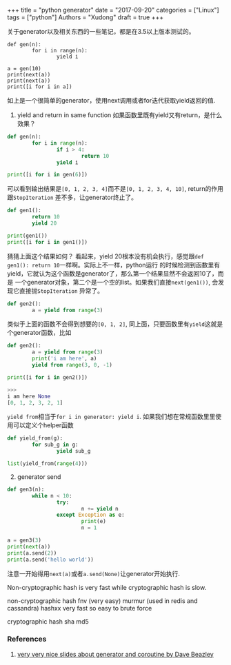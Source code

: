 +++
title = "python generator"
date = "2017-09-20"
categories = ["Linux"]
tags = ["python"]
Authors = "Xudong"
draft = true
+++


关于generator以及相关东西的一些笔记，都是在3.5以上版本测试的。

```
def gen(n):
        for i in range(n):
                yield i

a = gen(10)
print(next(a))
print(next(a))
print([i for i in a])
```

如上是一个很简单的generator，使用next调用或者for迭代获取yield返回的值.


1. yield and return in same function
如果函数里既有yield又有return，是什么效果？
``` python
def gen(n):
        for i in range(n):
                if i > 4:
                        return 10
                yield i

print([i for i in gen(6)])
```
可以看到输出结果是`[0, 1, 2, 3, 4]`而不是`[0, 1, 2, 3, 4, 10]`, return的作用跟`StopIteration`
差不多，让generator终止了。

``` python
def gen1():
        return 10
        yield 20

print(gen1())
print([i for i in gen1()])
```
猜猜上面这个结果如何？
看起来，yield 20根本没有机会执行，感觉跟`def gen1(): return 10`一样啊。实际上不一样，python运行
的时候检测到函数里有yield，它就认为这个函数是generator了，那么第一个结果显然不会返回10了，而是
一个generator对象，第二个是一个空的list。如果我们直接`next(gen1())`, 会发现它直接抛`StopIteration`
异常了。

``` python
def gen2():
        a = yield from range(3)
```
类似于上面的函数不会得到想要的`[0, 1, 2]`, 同上面，只要函数里有`yield`这就是个generator函数，比如
``` python
def gen2():
        a = yield from range(3)
        print('i am here', a)
        yield from range(3, 0, -1)

print([i for i in gen2()])

>>>
i am here None
[0, 1, 2, 3, 2, 1]
```

`yield from`相当于`for i in generator: yield i`. 如果我们想在常规函数里里使用可以定义个helper函数
``` python
def yield_from(g):
        for sub_g in g:
                yield sub_g

list(yield_from(range(4)))
```

2. generator send
``` python
def gen3(n):
        while n < 10:
                try:
                        n += yield n
                except Exception as e:
                        print(e)
                        n = 1

a = gen3(3)
print(next(a))
print(a.send(2))
print(a.send('hello world'))
```
注意一开始得用`next(a)`或者`a.send(None)`让generator开始执行.







Non-cryptographic hash is very fast while cryptographic hash is slow.

non-cryptographic hash
fnv (very easy)
murmur (used in redis and cassandra)
hashxx
very fast so easy to brute force

cryptographic hash
sha md5


### References
1. [very very nice slides about generator and coroutine by Dave Beazley](http://www.dabeaz.com/coroutines/Coroutines.pdf)

